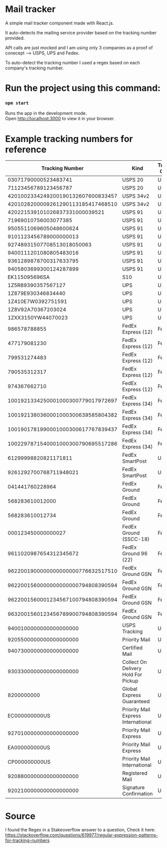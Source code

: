 # Mail tracker

A simple mail tracker component made with React.js.

It auto-detects the mailing service provider based on the tracking number provided.

API calls are just mocked and I am using only 3 companies as a proof of conecept --> USPS, UPS and Fedex.

To auto-detect the tracking number I used a regex based on each company's tracking number.


# Run the project using this command:

### `npm start`

Runs the app in the development mode.\
Open [http://localhost:3000](http://localhost:3000) to view it in your browser.

# Example tracking numbers for reference

| Tracking Number                    | Kind                                | Tracking Carrier |
|------------------------------------|-------------------------------------|------------------|
| 03071790000523483741               | USPS 20                             | USPS             |
| 71123456789123456787               | USPS 20                             | USPS             |
| 4201002334249200190132607600833457 | USPS 34v2                           | USPS             |
| 4201028200009261290113185417468510 | USPS 34v2                           | USPS             |
| 420221539101026837331000039521     | USPS 91                             | USPS             |
| 71969010756003077385               | USPS 91                             | USPS             |
| 9505511069605048600624             | USPS 91                             | USPS             |
| 9101123456789000000013             | USPS 91                             | USPS             |
| 92748931507708513018050063         | USPS 91                             | USPS             |
| 9400111201080805483016             | USPS 91                             | USPS             |
| 9361289878700317633795             | USPS 91                             | USPS             |
| 9405803699300124287899             | USPS 91                             | USPS             |
| EK115095696SA                      | S10                                 | USPS             |
| 1Z5R89390357567127                 | UPS                                 | UPS              |
| 1Z879E930346834440                 | UPS                                 | UPS              |
| 1Z410E7W0392751591                 | UPS                                 | UPS              |
| 1Z8V92A70367203024                 | UPS                                 | UPS              |
| 1ZXX3150YW44070023                 | UPS                                 | UPS              |
| 986578788855                       | FedEx Express (12)                  | FedEx            |
| 477179081230                       | FedEx Express (12)                  | FedEx            |
| 799531274483                       | FedEx Express (12)                  | FedEx            |
| 790535312317                       | FedEx Express (12)                  | FedEx            |
| 974367662710                       | FedEx Express (12)                  | FedEx            |
| 1001921334250001000300779017972697 | FedEx Express (34)                  | FedEx            |
| 1001921380360001000300639585804382 | FedEx Express (34)                  | FedEx            |
| 1001901781990001000300617767839437 | FedEx Express (34)                  | FedEx            |
| 1002297871540001000300790695517286 | FedEx Express (34)                  | FedEx            |
| 61299998820821171811               | FedEx SmartPost                     | USPS             |
| 9261292700768711948021             | FedEx SmartPost                     | USPS             |
| 041441760228964                    | FedEx Ground                        | FedEx            |
| 568283610012000                    | FedEx Ground                        | FedEx            |
| 568283610012734                    | FedEx Ground                        | FedEx            |
| 000123450000000027                 | FedEx Ground (SSCC-18)              | FedEx            |
| 9611020987654312345672             | FedEx Ground 96 (22)                | FedEx            |
| 9622001900000000000000776632517510 | FedEx Ground GSN                    | FedEx            |
| 9622001560000000000000794808390594 | FedEx Ground GSN                    | FedEx            |
| 9622001560001234567100794808390594 | FedEx Ground GSN                    | FedEx            |
| 9632001560123456789900794808390594 | FedEx Ground GSN                    | FedEx            |
| 9400100000000000000000             | USPS Tracking                       | USPS             |
| 9205500000000000000000             | Priority Mail                       | USPS             |
| 9407300000000000000000             | Certified Mail                      | USPS             |
| 9303300000000000000000             | Collect On Delivery Hold For Pickup | USPS             |
| 8200000000                         | Global Express Guaranteed           | USPS             |
| EC000000000US                      | Priority Mail Express International | USPS             |
| 9270100000000000000000             | Priority Mail Express               | USPS             |
| EA000000000US                      | Priority Mail Express               | USPS             |
| CP000000000US                      | Priority Mail International         | USPS             |
| 9208800000000000000000             | Registered Mail                     | USPS             |
| 9202100000000000000000             | Signature Confirmation              | USPS             |


# Source
I found the Regex in a Stakeoverflow answer to a question, Check it here:
https://stackoverflow.com/questions/619977/regular-expression-patterns-for-tracking-numbers


